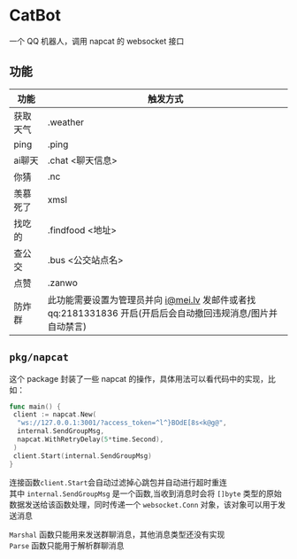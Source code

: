 # CatBot

一个 QQ 机器人，调用 napcat 的 websocket 接口

## 功能

| 功能 | 触发方式 |
| --- | --- |
| 获取天气 | .weather |
| ping | .ping <addr> |
| ai聊天 | .chat <聊天信息> |
| 你猜 | .nc |
| 羡慕死了 | xmsl |
| 找吃的 | .findfood <地址> |
| 查公交 | .bus <公交站点名> |
| 点赞 | .zanwo |
| 防炸群 | 此功能需要设置为管理员并向 i@mei.lv 发邮件或者找 qq:2181331836 开启(开启后会自动撤回违规消息/图片并自动禁言) |

## `pkg/napcat`

这个 package 封装了一些 napcat 的操作，具体用法可以看代码中的实现，比如：

```go
func main() {
 client := napcat.New(
  "ws://127.0.0.1:3001/?access_token=^l^}BOdE[8s<k@g@",
  internal.SendGroupMsg,
  napcat.WithRetryDelay(5*time.Second),
 )
 client.Start(internal.SendGroupMsg)
}
```

连接函数`client.Start`会自动过滤掉心跳包并自动进行超时重连  
其中 `internal.SendGroupMsg` 是一个函数,当收到消息时会将 `[]byte` 类型的原始数据发送给该函数处理，同时传递一个 `websocket.Conn` 对象，该对象可以用于发送消息  

`Marshal` 函数只能用来发送群聊消息，其他消息类型还没有实现  
`Parse` 函数只能用于解析群聊消息  
